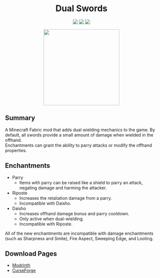 <div align="center">

# Dual Swords
[![](https://img.shields.io/jitpack/version/com.github.Provismet/Dual-Swords?style=flat-square&logo=jitpack&color=F6F6F6)](https://jitpack.io/#Provismet/Dual-Swords)
[![](https://img.shields.io/modrinth/dt/3VQn6Vwv?style=flat-square&logo=modrinth&color=F6F6F6)](https://modrinth.com/mod/dual-swords)
[![](https://img.shields.io/curseforge/dt/893211?style=flat-square&logo=curseforge&color=F6F6F6)](https://www.curseforge.com/minecraft/mc-mods/dual-swords)

<img src="https://github.com/Provismet/CombatPlus-Core/assets/17149901/d7ee8c04-1769-4873-b5a4-8fa23ed26a30" width=250px>

</div>

## Summary
A Minecraft Fabric mod that adds dual wielding mechanics to the game. By default, all swords provide a small amount of damage when wielded in the offhand.  
Enchantments can grant the ability to parry attacks or modify the offhand properties.

## Enchantments
- Parry 
  - Items with parry can be raised like a shield to parry an attack, negating damage and harming the attacker.  
- Riposte
  - Increases the retaliation damage from a parry.
  - Incompatible with Daisho.
- Daisho
  - Increases offhand damage bonus and parry cooldown.
  - Only active when dual-wielding.
  - Incompatible with Riposte.

All of the new enchantments are incompatible with damage enchantments (such as Sharpness and Smite), Fire Aspect, Sweeping Edge, and Looting.

## Download Pages
- [Modrinth](https://modrinth.com/mod/dual-swords)
- [CurseForge](https://curseforge.com/minecraft/mc-mods/dual-swords)
